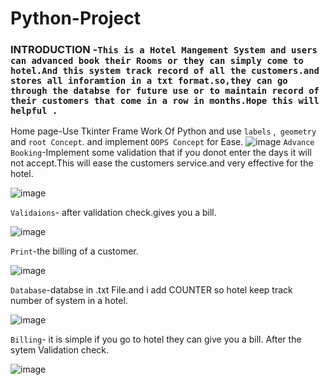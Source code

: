 # Python-Project
### INTRODUCTION -```This is a Hotel Mangement System and users can advanced book their Rooms or they can simply come to hotel.And this system track record of all the customers.and stores all inforamtion in a txt format.so,they can go through the databse for future use or to maintain record of their customers that come in a row in months.Hope this will helpful .```
Home page-Use Tkinter Frame Work Of Python and use ```labels```  ,``` geometry``` and ```root Concept```. and implement ```OOPS Concept``` for Ease.
![image](https://user-images.githubusercontent.com/48389944/132116840-0e4374cb-5e7b-4763-9d1f-4166325e2b1d.png)
```Advance Booking```-Implement some validation that if you donot enter the days it will not accept.This will ease the customers service.and very effective for the hotel.

![image](https://user-images.githubusercontent.com/48389944/132117169-8fa73c76-51ad-464d-a278-b9a7c15e19ba.png)

```Validaions```- after validation check.gives you a bill.

![image](https://user-images.githubusercontent.com/48389944/132117232-51afe758-412a-4406-a4d6-bf05d1045b38.png)



```Print```-the billing of a customer.

![image](https://user-images.githubusercontent.com/48389944/132117460-1fcd1737-0a01-4b0c-a977-21c6cde09621.png)


```Database```-databse in .txt File.and i add COUNTER so hotel keep track number of system in a hotel.

![image](https://user-images.githubusercontent.com/48389944/132117552-b75b177a-78af-49d5-8b05-6bf287a70b40.png)





```Billing```- it is simple if you go to hotel they can give you a bill. After the sytem Validation check.

![image](https://user-images.githubusercontent.com/48389944/132117133-e0acae7e-444d-47f5-a70b-34c5ad75c33f.png)
